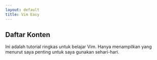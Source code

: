 ```yaml
---
layout: default
title: Vim Easy
---
```


## Daftar Konten

Ini adalah tutorial ringkas untuk belajar Vim. Hanya menampilkan yang menurut saya penting untuk saya gunakan sehari-hari.
